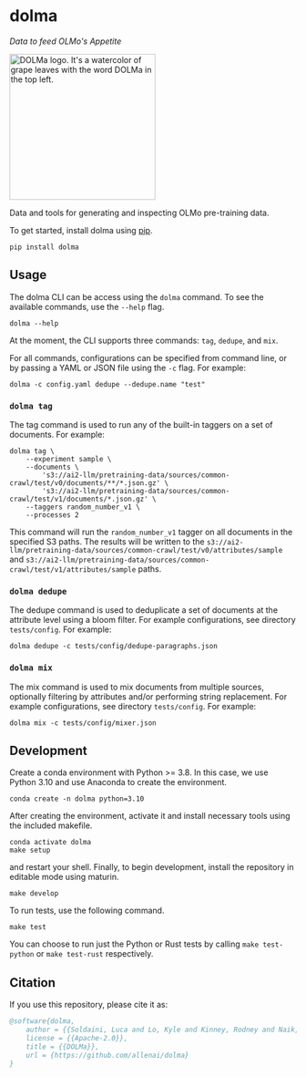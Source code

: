 # dolma

*Data to feed OLMo's Appetite*


<img alt="DOLMa logo. It's a watercolor of grape leaves with the word DOLMa in the top left." src="https://github.com/allenai/dolma/blob/main/res/logo.png?raw=true" width="256"></img>

Data and tools for generating and inspecting OLMo pre-training data.

To get started, install dolma using [pip](https://pypi.org/project/dolma/).

```shell
pip install dolma
```

## Usage

The dolma CLI can be access using the `dolma` command. To see the available commands, use the `--help` flag.

```shell
dolma --help
```

At the moment, the CLI supports three commands: `tag`, `dedupe`, and `mix`.

For all commands, configurations can be specified from command line, or by passing a YAML or JSON file using the `-c` flag. For example:

```shell
dolma -c config.yaml dedupe --dedupe.name "test"
```

### `dolma tag`

The tag command is used to run any of the built-in taggers on a set of documents. For example:

```shell
dolma tag \
    --experiment sample \
    --documents \
        's3://ai2-llm/pretraining-data/sources/common-crawl/test/v0/documents/**/*.json.gz' \
        's3://ai2-llm/pretraining-data/sources/common-crawl/test/v1/documents/*.json.gz' \
    --taggers random_number_v1 \
    --processes 2
```

This command will run the `random_number_v1` tagger on all documents in the specified S3 paths. The results will be written to the `s3://ai2-llm/pretraining-data/sources/common-crawl/test/v0/attributes/sample` and `s3://ai2-llm/pretraining-data/sources/common-crawl/test/v1/attributes/sample` paths.

### `dolma dedupe`

The dedupe command is used to deduplicate a set of documents at the attribute level using a bloom filter.
For example configurations, see directory `tests/config`. For example:

```shell
dolma dedupe -c tests/config/dedupe-paragraphs.json
```

### `dolma mix`

The mix command is used to mix documents from multiple sources, optionally filtering by attributes and/or performing string replacement. For example configurations, see directory `tests/config`. For example:

```shell
dolma mix -c tests/config/mixer.json
```


## Development

Create a conda environment with Python >= 3.8. In this case, we use Python 3.10 and use Anaconda to create the environment.

```shell
conda create -n dolma python=3.10
```

After creating the environment, activate it and install necessary tools using the included makefile.

```shell
conda activate dolma
make setup
```

and restart your shell. Finally, to begin development, install the repository in editable mode using maturin.

```shell
make develop
```

To run tests, use the following command.

```shell
make test
```

You can choose to run just the Python or Rust tests by calling `make test-python` or `make test-rust` respectively.


## Citation

If you use this repository, please cite it as:

```bibtex
@software{dolma,
    author = {{Soldaini, Luca and Lo, Kyle and Kinney, Rodney and Naik, Aakanksha and Ravichander, Abhilasha and Bhagia, Akshita and Groeneveld, Dirk and Schwenk, Dustin and Magnusson, Ian and Chandu, Khyathi}},
    license = {{Apache-2.0}},
    title = {{DOLMa}},
    url = {https://github.com/allenai/dolma}
}
```
